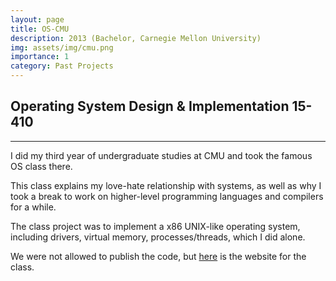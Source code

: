 ```yaml
---
layout: page
title: OS-CMU
description: 2013 (Bachelor, Carnegie Mellon University)
img: assets/img/cmu.png
importance: 1
category: Past Projects 
---
```


## Operating System Design & Implementation 15-410
---

I did my third year of undergraduate studies at CMU and took the famous OS class there.

This class explains my love-hate relationship with systems, as well as why I took a break to work on higher-level programming languages and compilers for a while.

The class project was to implement a x86 UNIX-like operating system, including drivers, virtual memory, processes/threads, which I did alone.

We were not allowed to publish the code, but <a href='https://www.cs.cmu.edu/~410/'>here</a> is the website for the class.

